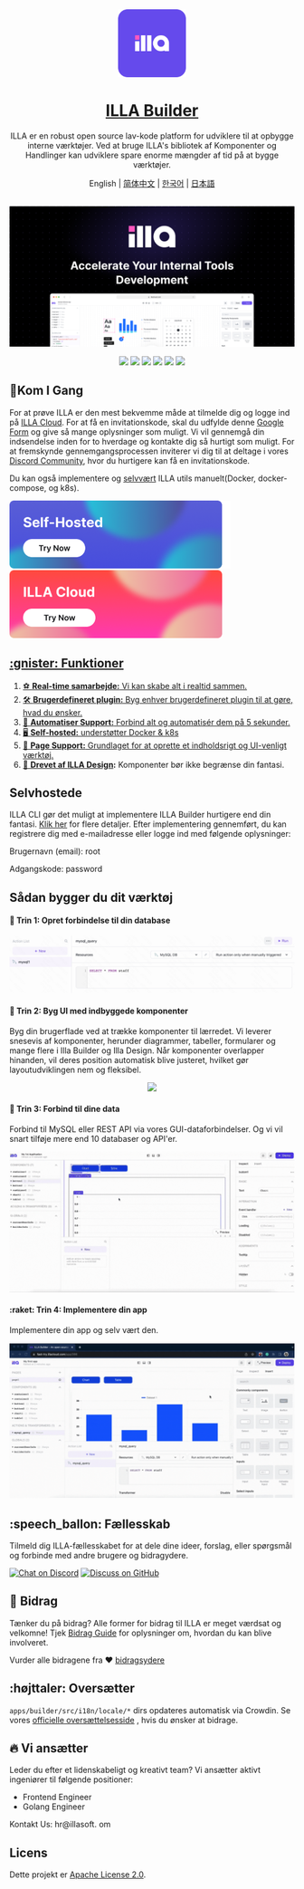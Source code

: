 <div align="center">
  <a href="https://cloud.illacloud.com/">
    <img alt="ILLA Design Logo" width="120px" height="120px" src="https://github.com/illacloud/.github/blob/main/assets/images/illa-logo.svg"/>
  </a>
</div>

<h1 align="center"><a href="https://cloud.illacloud.com/">ILLA Builder</a> </h1>

<p align="center">ILLA er en robust open source lav-kode platform for udviklere til at opbygge interne værktøjer. Ved at bruge ILLA's bibliotek af Komponenter og Handlinger kan udviklere spare enorme mængder af tid på at bygge værktøjer. </p>

<div align="center">
English | <a href="https://github.com/illacloud/illa-builder/blob/main/localized-readmes/README_zh-CN.md">简体中文</a> | <a href="https://github.com/illacloud/illa-builder/blob/main/localized-readmes/README_ko-KR.md">한국어</a> | <a href="https://github.com/illacloud/illa-builder/blob/main/localized-readmes/README_ja-JP.md">日本語</a>
</div>

<br>
<p align="center">
<a href="https://cloud.illacloud.com/">
  <img src="https://github.com/illacloud/.github/blob/main/assets/images/github-home.png">
</a>
</p>


<p align="center">
  <a href="https://discord.gg/illacloud"><img src="https://img.shields.io/badge/chat-Discord-7289DA?logo=discord" height=18></a>
  <a href="https://twitter.com/illacloudHQ"><img src="https://img.shields.io/badge/Twitter-1DA1F2?logo=twitter&logoColor=white" height=18></a>
  <a href="https://github.com/orgs/illacloud/discussions"><img src="https://img.shields.io/badge/discussions-GitHub-333333?logo=github" height=18></a>
  <a title="Crowdin" target="_blank" href="https://crowdin.com/project/illa-builder"><img src="https://badges.crowdin.net/illa-builder/localized.svg"  height=18></a>
  <a href="./LICENSE"><img src="https://img.shields.io/github/license/illacloud/illa-builder" height=18></a>
  <a href="./CONTRIBUTING.md"><img src="https://badgen.net/badge/PRs/Welcome/green?icon=storybook" height=18></a>
</p>

## 🚀Kom I Gang
For at prøve ILLA er den mest bekvemme måde at tilmelde dig og logge ind på [ILLA Cloud](https://cloud.illacloud.com/). For at få en invitationskode, skal du udfylde denne [Google Form](https://forms.gle/XFRSUc3yFpzbCdcWA) og give så mange oplysninger som muligt. Vi vil gennemgå din indsendelse inden for to hverdage og kontakte dig så hurtigt som muligt. For at fremskynde gennemgangsprocessen inviterer vi dig til at deltage i vores [Discord Community](https://discord.gg/illacloud), hvor du hurtigere kan få en invitationskode.

Du kan også implementere og [selvvært](https://github.com/illacloud/illa-builder#self-hosted) ILLA utils manuelt(Docker, docker-compose, og k8s).

<p>
  <a href="https://www.illacloud.com/en-US/docs/deploy-introduction"><img src="https://github.com/illacloud/.github/blob/main/assets/images/selfhost.png" height=120 />
  <a href="https://cloud.illacloud.com/"><img src="https://raw.githubusercontent.com/illacloud/.github/main/assets/images/ILLA%20Cloud.png" height=120 />
</p>

## :gnister: Funktioner

1. ⚽ **Real-time samarbejde:** Vi kan skabe alt i realtid sammen.
2. 🛠️ **Brugerdefineret plugin:** Byg enhver brugerdefineret plugin til at gøre, hvad du ønsker.
3. 🤖 **Automatiser Support:** Forbind alt og automatisér dem på 5 sekunder.
4. 🖥️ **Self-hosted:** understøtter Docker & k8s
5. 📝 **Page Support:** Grundlaget for at oprette et indholdsrigt og UI-venligt værktøj.
6. 🎨 **Drevet af [ILLA Design](https://github.com/illacloud/illa-design):** Komponenter bør ikke begrænse din fantasi.

## Selvhostede

ILLA CLI gør det muligt at implementere ILLA Builder hurtigere end din fantasi. [Klik her](https://www.illacloud.com/docs/illa-cli) for flere detaljer. Efter implementering gennemført, du kan registrere dig med e-mailadresse eller logge ind med følgende oplysninger:
<p align="left">Brugernavn (email): root</p>
<p align="left">Adgangskode: password</p>

## Sådan bygger du dit værktøj

#### 🎯 Trin 1: Opret forbindelse til din database
<p align="center">
  <a href="https://cloud.illacloud.com/">
    <img src="https://github.com/illacloud/.github/blob/main/assets/images/sql.jpeg">
  </a>
</p>

#### 🎨 Trin 2: Byg UI med indbyggede komponenter
Byg din brugerflade ved at trække komponenter til lærredet. Vi leverer snesevis af komponenter, herunder diagrammer, tabeller, formularer og mange flere i Illa Builder og Illa Design. Når komponenter overlapper hinanden, vil deres position automatisk blive justeret, hvilket gør layoutudviklingen nem og fleksibel.

<p align="center">
  <a href="https://cloud.illacloud.com/">
    <img src="https://github.com/illacloud/.github/blob/main/assets/images/edit-ui-with-components.gif">
  </a>
</p>

#### 🔌 Trin 3: Forbind til dine data
Forbind til MySQL eller REST API via vores GUI-dataforbindelser. Og vi vil snart tilføje mere end 10 databaser og API'er.
<p align="center">
  <a href="https://cloud.illacloud.com/">
    <img src="https://github.com/illacloud/.github/blob/main/assets/images/connect-your-data.gif">
  </a>
</p>

#### :raket: Trin 4: Implementere din app
Implementere din app og selv vært den.
<p align="center">
  <a href="https://cloud.illacloud.com/">
    <img src="https://github.com/illacloud/.github/blob/main/assets/images/deploy.gif">
  </a>
</p>

## :speech_ballon: Fællesskab

Tilmeld dig ILLA-fællesskabet for at dele dine ideer, forslag, eller spørgsmål og forbinde med andre brugere og bidragydere.

[![Chat on Discord](https://img.shields.io/badge/chat-Discord-7289DA?logo=discord)](https://discord.gg/illacloud)   [![Discuss on GitHub](https://img.shields.io/badge/discussions-GitHub-333333?logo=github)](https://github.com/orgs/illacloud/discussions)

## 🌱 Bidrag

Tænker du på bidrag? Alle former for bidrag til ILLA er meget værdsat og velkomne! Tjek [Bidrag Guide](./CONTRIBUTING.md) for oplysninger om, hvordan du kan blive involveret.
<p>Vurder alle bidragene fra ❤️  <a href="https://github.com/illacloud/illa-builder/graphs/contributors">bidragsydere</a></p>

## :højttaler: Oversætter

`apps/builder/src/i18n/locale/*` dirs opdateres automatisk via Crowdin. Se vores [officielle oversættelsesside](https://crowdin.com/project/illa-builder) , hvis du ønsker at bidrage.

## 🔥 Vi ansætter

Leder du efter et lidenskabeligt og kreativt team? Vi ansætter aktivt ingeniører til følgende positioner:

- Frontend Engineer
- Golang Engineer

Kontakt Us: hr@illasoft. om

## Licens

Dette projekt er [Apache License 2.0](./LICENSE).
